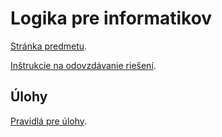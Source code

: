 Logika pre informatikov
========================

[Stránka predmetu](https://dai.fmph.uniba.sk/w/Course:Mathematics_4/sk).

[Inštrukcie na odovzdávanie riešení](docs/odovzdavanie.md).

Úlohy
-----

[Pravidlá pre úlohy](http://dai.fmph.uniba.sk/w/Course:Mathematics_4/sk#pravidla-uloh).
